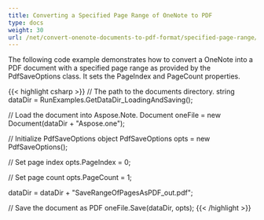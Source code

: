```yaml
---
title: Converting a Specified Page Range of OneNote to PDF
type: docs
weight: 30
url: /net/convert-onenote-documents-to-pdf-format/specified-page-range/
---
```


The following code example demonstrates how to convert a OneNote into a PDF document with a specified page range as provided by the PdfSaveOptions class. It sets the PageIndex and PageCount properties.

{{< highlight csharp >}}
// The path to the documents directory.
string dataDir = RunExamples.GetDataDir_LoadingAndSaving();

// Load the document into Aspose.Note.
Document oneFile = new Document(dataDir + "Aspose.one");

// Initialize PdfSaveOptions object
PdfSaveOptions opts = new PdfSaveOptions();

// Set page index
opts.PageIndex = 0;

// Set page count
opts.PageCount = 1;

dataDir = dataDir + "SaveRangeOfPagesAsPDF_out.pdf";

// Save the document as PDF
oneFile.Save(dataDir, opts);
{{< /highlight >}}